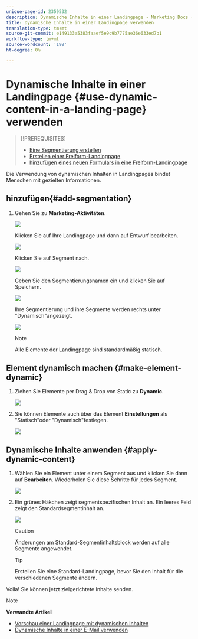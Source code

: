 ```yaml
---
unique-page-id: 2359532
description: Dynamische Inhalte in einer Landingpage - Marketing Docs - Produktdokumentation
title: Dynamische Inhalte in einer Landingpage verwenden
translation-type: tm+mt
source-git-commit: e149133a5383faaef5e9c9b7775ae36e633ed7b1
workflow-type: tm+mt
source-wordcount: '198'
ht-degree: 0%

---
```



# Dynamische Inhalte in einer Landingpage {#use-dynamic-content-in-a-landing-page} verwenden

>[!PREREQUISITES]
>
>* [Eine Segmentierung erstellen](../../../../product-docs/personalization/segmentation-and-snippets/segmentation/create-a-segmentation.md)
>* [Erstellen einer Freiform-Landingpage](../../../../product-docs/demand-generation/landing-pages/free-form-landing-pages/create-a-free-form-landing-page.md)
>* [hinzufügen eines neuen Formulars in eine Freiform-Landingpage](../../../../product-docs/demand-generation/landing-pages/free-form-landing-pages/add-a-new-form-to-a-free-form-landing-page.md)

>



Die Verwendung von dynamischen Inhalten in Landingpages bindet Menschen mit gezielten Informationen.

## hinzufügen{#add-segmentation}

1. Gehen Sie zu **Marketing-Aktivitäten**.

   ![](assets/login-marketing-activities.png)

   Klicken Sie auf Ihre Landingpage und dann auf Entwurf bearbeiten.

   ![](assets/landingpageeditdraft.jpg)

   Klicken Sie auf Segment nach.

   ![](assets/image2015-5-21-12-3a31-3a20.png)

   Geben Sie den Segmentierungsnamen ein und klicken Sie auf Speichern.

   ![](assets/image2014-9-16-14-3a50-3a5.png)

   Ihre Segmentierung und ihre Segmente werden rechts unter &quot;Dynamisch&quot;angezeigt.

   ![](assets/image2015-5-21-12-3a36-3a40.png)

   >[!NOTE]
   >
   >Alle Elemente der Landingpage sind standardmäßig statisch.

## Element dynamisch machen {#make-element-dynamic}

1. Ziehen Sie Elemente per Drag &amp; Drop von Static zu **Dynamic**.

   ![](assets/image2014-9-16-14-3a50-3a27.png)

1. Sie können Elemente auch über das Element **Einstellungen** als &quot;Statisch&quot;oder &quot;Dynamisch&quot;festlegen.

   ![](assets/image2015-5-21-12-3a39-3a41.png)

## Dynamische Inhalte anwenden {#apply-dynamic-content}

1. Wählen Sie ein Element unter einem Segment aus und klicken Sie dann auf **Bearbeiten**. Wiederholen Sie diese Schritte für jedes Segment.

   ![](assets/image2015-5-21-12-3a42-3a11.png)

1. Ein grünes Häkchen zeigt segmentspezifischen Inhalt an. Ein leeres Feld zeigt den Standardsegmentinhalt an.

   ![](assets/image2015-5-21-12-3a44-3a24.png)

   >[!CAUTION]
   >
   >Änderungen am Standard-Segmentinhaltsblock werden auf alle Segmente angewendet.

   >[!TIP]
   >
   >Erstellen Sie eine Standard-Landingpage, bevor Sie den Inhalt für die verschiedenen Segmente ändern.

Voila! Sie können jetzt zielgerichtete Inhalte senden.

>[!NOTE]
>
>**Verwandte Artikel**
>
>* [Vorschau einer Landingpage mit dynamischen Inhalten](../../../../product-docs/demand-generation/landing-pages/landing-page-actions/preview-a-landing-page-with-dynamic-content.md)
>* [Dynamische Inhalte in einer E-Mail verwenden](../../../../product-docs/email-marketing/general/functions-in-the-editor/using-dynamic-content-in-an-email.md)

>



